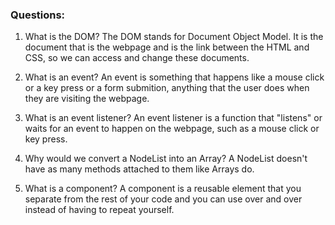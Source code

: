 ### Questions:
1. What is the DOM?
    The DOM stands for Document Object Model. It is the document that is the webpage and is the link between the HTML and CSS, so we can access and change these documents. 

2. What is an event?
    An event is something that happens like a mouse click or a key press or a form submition, anything that the user does when they are visiting the webpage.

3. What is an event listener?
    An event listener is a function that "listens" or waits for an event to happen on the webpage, such as a mouse click or key press.

4. Why would we convert a NodeList into an Array?
    A NodeList doesn't have as many methods attached to them like Arrays do.

5. What is a component?
    A component is a reusable element that you separate from the rest of your code and you can use over and over instead of having to repeat yourself.

